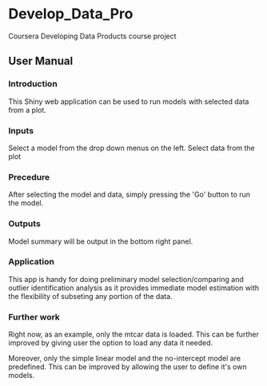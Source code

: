 # Develop_Data_Pro
Coursera Developing Data Products course project

## User Manual
### Introduction
This Shiny web application can be used to run models with selected data from a plot.

### Inputs
Select a model from the drop down menus on the left.
Select data from the plot

### Precedure
After selecting the model and data, simply pressing the 'Go' button to run the model.

### Outputs
Model summary will be output in the bottom right panel.

### Application
This app is handy for doing preliminary model selection/comparing and outlier identification analysis as it provides immediate model estimation with the flexibility of subseting any portion of the data.

### Further work
Right now, as an example, only the mtcar data is loaded. This can be further improved by giving user the option to load any data it needed.

Moreover, only the simple linear model and the no-intercept model are predefined. This can be improved by allowing the user to define it's own models.
